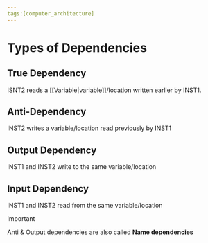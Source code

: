 ```yaml
---
tags:[computer_architecture]
---
```

# Types of Dependencies
## True Dependency
ISNT2 reads a [[Variable|variable]]/location written earlier by INST1.

## Anti-Dependency 
INST2 writes a variable/location read previously by INST1

## Output Dependency
INST1 and INST2 write to the same variable/location

## Input Dependency
INST1 and INST2 read from the same variable/location

>[!important] 
>Anti & Output dependencies are also called **Name dependencies**